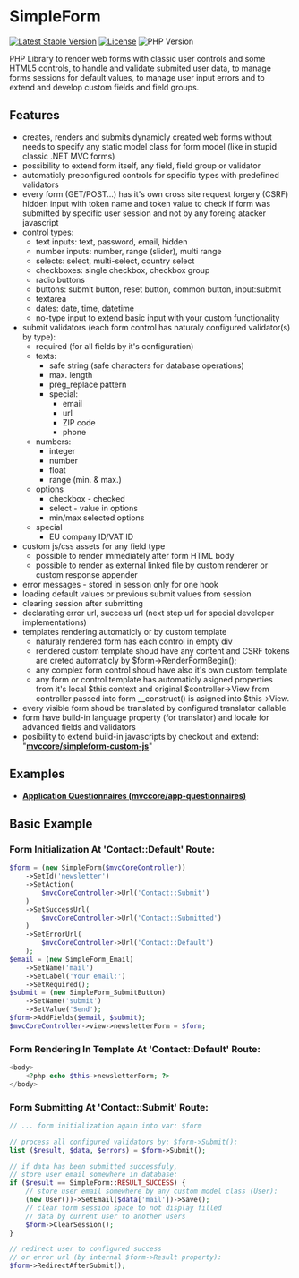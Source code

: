 # SimpleForm

[![Latest Stable Version](https://img.shields.io/badge/Stable-v3.1.0-brightgreen.svg?style=plastic)](https://github.com/mvccore/example-helloworld/releases)
[![License](https://img.shields.io/badge/Licence-BSD-brightgreen.svg?style=plastic)](https://github.com/mvccore/example-helloworld/blob/master/LICENCE.md)
![PHP Version](https://img.shields.io/badge/PHP->=5.3-brightgreen.svg?style=plastic)

PHP Library to render web forms with classic user controls and some HTML5 controls, 
to handle and validate submited user data, to manage forms sessions for default values, 
to manage user input errors and to extend and develop custom fields and field groups.

## Features
- creates, renders and submits dynamicly created web forms without needs to specify 
  any static model class for form model (like in stupid classic .NET MVC forms)
- possibility to extend form itself, any field, field group or validator
- automaticly preconfigured controls for specific types with predefined validators
- every form (GET/POST...) has it's own cross site request forgery (CSRF) hidden 
	input with token name and token value to check if form was submitted by specific 
	user session and not by any foreing atacker javascript
- control types:
	- text inputs: text, password, email, hidden
	- number inputs: number, range (slider), multi range
	- selects: select, multi-select, country select
	- checkboxes: single checkbox, checkbox group
	- radio buttons
	- buttons: submit button, reset button, common button, input:submit
	- textarea
	- dates: date, time, datetime
	- no-type input to extend basic input with your custom functionality
- submit validators (each form control has naturaly configured validator(s) by type):
	- required (for all fields by it's configuration)
	- texts:
		- safe string (safe characters for database operations)
		- max. length
		- preg_replace pattern
		- special:
			- email
			- url
			- ZIP code
			- phone
	- numbers:
		- integer
		- number
		- float
		- range (min. & max.)
	- options
		- checkbox - checked
		- select - value in options
		- min/max selected options
	- special
		- EU company ID/VAT ID
- custom js/css assets for any field type
	- possible to render immediately after form HTML body
	- possible to render as external linked file by custom renderer or custom response appender
- error messages - stored in session only for one hook
- loading default values or previous submit values from session
- clearing session after submitting
- declarating error url, success url (next step url for special developer implementations)
- templates rendering automaticly or by custom template
	- naturaly rendered form has each control in empty div
	- rendered custom template shoud have any content and CSRF tokens are creted
	  automaticly by $form->RenderFormBegin();
	- any complex form control shoud have also it's own custom template
	- any form or control template has automaticly asigned properties 
	  from it's local $this context and original $controller->View from 
	  controller passed into form __construct() is asigned into $this->View.
- every visible form shoud be translated by configured translator callable
- form have build-in language property (for translator) and locale for advanced fields and validators
- posibility to extend build-in javascripts by checkout and extend: "[**mvccore/simpleform-custom-js**](https://github.com/mvccore/simpleform-custom-js)"

## Examples
- [**Application Questionnaires (mvccore/app-questionnaires)**](https://github.com/mvccore/app-questionnaires)

## Basic Example

### Form Initialization At 'Contact::Default' Route:
```php
$form = (new SimpleForm($mvcCoreController))
	->SetId('newsletter')
	->SetAction(
		$mvcCoreController->Url('Contact::Submit')
	)
	->SetSuccessUrl(
		$mvcCoreController->Url('Contact::Submitted')
	)
	->SetErrorUrl(
		$mvcCoreController->Url('Contact::Default')
	);
$email = (new SimpleForm_Email)
	->SetName('mail')
	->SetLabel('Your email:')
	->SetRequired();
$submit = (new SimpleForm_SubmitButton)
	->SetName('submit')
	->SetValue('Send');
$form->AddFields($email, $submit);
$mvcCoreController->view->newsletterForm = $form;
```

### Form Rendering In Template At 'Contact::Default' Route:
```php
<body>
	<?php echo $this->newsletterForm; ?>
</body>
```

### Form Submitting At 'Contact::Submit' Route:
```php
// ... form initialization again into var: $form 

// process all configured validators by: $form->Submit();
list ($result, $data, $errors) = $form->Submit();

// if data has been submitted successfuly, 
// store user email somewhere in database:
if ($result == SimpleForm::RESULT_SUCCESS) {
	// store user email somewhere by any custom model class (User):
	(new User())->SetEmail($data['mail'])->Save();
	// clear form session space to not display filled 
	// data by current user to another users
	$form->ClearSession();
}

// redirect user to configured success 
// or error url (by internal $form->Result property):
$form->RedirectAfterSubmit();
```

